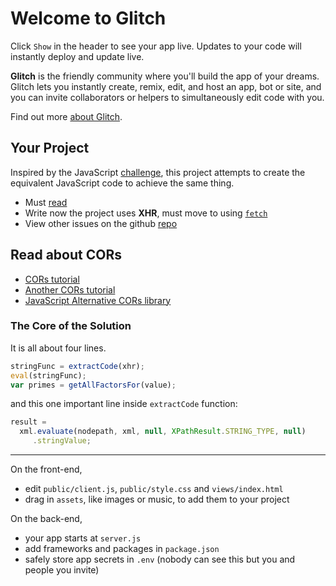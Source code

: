 Welcome to Glitch
=================

Click `Show` in the header to see your app live. Updates to your code will instantly deploy and update live.

**Glitch** is the friendly community where you'll build the app of your dreams. Glitch lets you instantly create, remix, edit, and host an app, bot or site, and you can invite collaborators or helpers to simultaneously edit code with you.

Find out more [about Glitch](https://glitch.com/about).


Your Project
------------

Inspired by the JavaScript [challenge](http://bit.ly/ultimateCutPaste), this project attempts to create the equivalent JavaScript code to achieve the same thing.

- Must [read](https://flaviocopes.com/xhr/)
- Write now the project uses **XHR**, must move to using [`fetch`](https://developers.google.com/web/ilt/pwa/working-with-the-fetch-api)
- View other issues on the github [repo](https://github.com/kgashok/ultimateCutPaste/issues)

## Read about CORs 
- [CORs tutorial](https://www.html5rocks.com/en/tutorials/cors/)
- [Another CORs tutorial](https://www.eriwen.com/javascript/how-to-cors/)
- [JavaScript Alternative CORs library](https://github.com/jpillora/xdomain)

### The Core of the Solution

It is all about four lines. 

```js 
stringFunc = extractCode(xhr);
eval(stringFunc);
var primes = getAllFactorsFor(value);
```

and this one important line inside `extractCode` function:

```js
result = 
  xml.evaluate(nodepath, xml, null, XPathResult.STRING_TYPE, null)
     .stringValue;

```

---


On the front-end,
- edit `public/client.js`, `public/style.css` and `views/index.html`
- drag in `assets`, like images or music, to add them to your project

On the back-end,
- your app starts at `server.js`
- add frameworks and packages in `package.json`
- safely store app secrets in `.env` (nobody can see this but you and people you invite)

